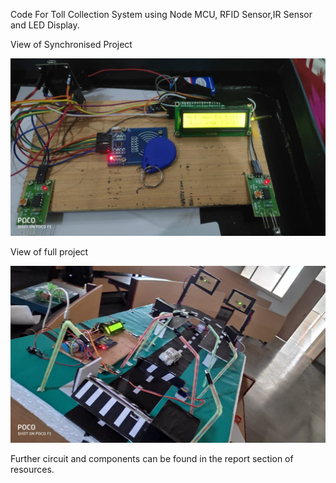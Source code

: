 Code For Toll Collection System using Node MCU, RFID Sensor,IR Sensor and LED Display.


View of Synchronised Project

![View of Synchronised Project](https://github.com/Sumit-Budhiraja/Code-for-toll-collection-system/blob/master/resources/3.jpg)



View of full project

![View of full project](https://github.com/Sumit-Budhiraja/Code-for-toll-collection-system/blob/master/resources/1.jfif)






Further circuit and components can be found in the report section of resources.
